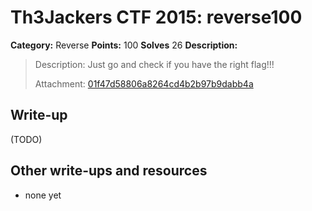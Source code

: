 # Th3Jackers CTF 2015: reverse100

**Category:** Reverse
**Points:** 100
**Solves** 26
**Description:**

> Description: Just go and check if you have the right flag!!!
>
> Attachment: [01f47d58806a8264cd4b2b97b9dabb4a](01f47d58806a8264cd4b2b97b9dabb4a)

## Write-up

(TODO)

## Other write-ups and resources

* none yet
